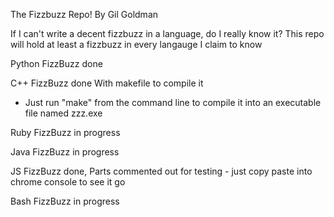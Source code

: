The Fizzbuzz Repo!
By Gil Goldman

If I can't write a decent fizzbuzz in a language, do I really know it?
This repo will hold at least a fizzbuzz in every langauge I claim to know


Python FizzBuzz done

C++ FizzBuzz done With makefile to compile it
  - Just run "make" from the command line to compile it into
    an executable file named zzz.exe

Ruby FizzBuzz in progress

Java FizzBuzz in progress

JS FizzBuzz done, Parts commented out for testing - just copy paste into chrome console to see it go

Bash FizzBuzz in progress
